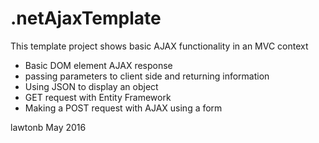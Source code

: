 # .netAjaxTemplate

This template project shows basic AJAX functionality in an MVC context

- Basic DOM element AJAX response
- passing parameters to client side and returning information
- Using JSON to display an object
- GET request with Entity Framework
- Making a POST request with AJAX using a form

lawtonb May 2016

